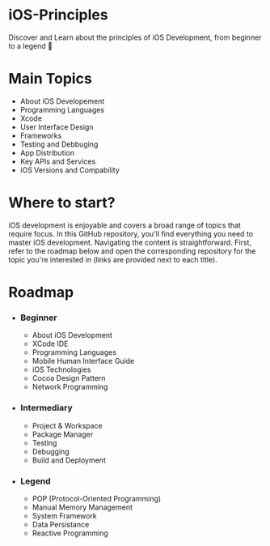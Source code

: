 # iOS-Principles
Discover and Learn about the principles of iOS Development, from beginner to a legend 🚀

# Main Topics
- About iOS Developement
- Programming Languages
- Xcode
- User Interface Design
- Frameworks
- Testing and Debbuging
- App Distribution
- Key APIs and Services
- iOS Versions and Compability

# Where to start?
iOS development is enjoyable and covers a broad range of topics that require focus. In this GitHub repository, you'll find everything you need to master iOS development. Navigating the content is straightforward. First, refer to the roadmap below and open the corresponding repository for the topic you're interested in (links are provided next to each title).

# Roadmap
- ### Beginner
  - About iOS Development
  - XCode IDE
  - Programming Languages
  - Mobile Human Interface Guide
  - iOS Technologies
  - Cocoa Design Pattern
  - Network Programming

- ### Intermediary
  - Project & Workspace
  - Package Manager
  - Testing
  - Debugging
  - Build and Deployment

- ### Legend
  - POP (Protocol-Oriented Programming)
  - Manual Memory Management
  - System Framework
  - Data Persistance
  - Reactive Programming
